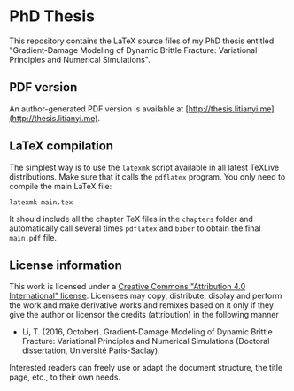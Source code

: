 # PhD Thesis

This repository contains the LaTeX source files of my PhD thesis entitled "Gradient-Damage Modeling of Dynamic Brittle Fracture: Variational Principles and Numerical Simulations".

## PDF version

An author-generated PDF version is available at [http://thesis.litianyi.me](http://thesis.litianyi.me).

## LaTeX compilation

The simplest way is to use the `latexmk` script available in all latest TeXLive distributions. Make sure that it calls the `pdflatex` program. You only need to compile the main LaTeX file:

```
latexmk main.tex
```

It should include all the chapter TeX files in the `chapters` folder and automatically call several times `pdflatex` and `biber` to obtain the final `main.pdf` file.

## License information

This work is licensed under a [Creative Commons "Attribution 4.0 International" license](https://creativecommons.org/licenses/by/4.0/deed.en). Licensees may copy, distribute, display and perform the work and make derivative works and remixes based on it only if they give the author or licensor the credits (attribution) in the following manner

- Li, T. (2016, October). Gradient-Damage Modeling of Dynamic Brittle Fracture: Variational Principles and Numerical Simulations (Doctoral dissertation, Université Paris-Saclay).

Interested readers can freely use or adapt the document structure, the title page, etc., to their own needs.
